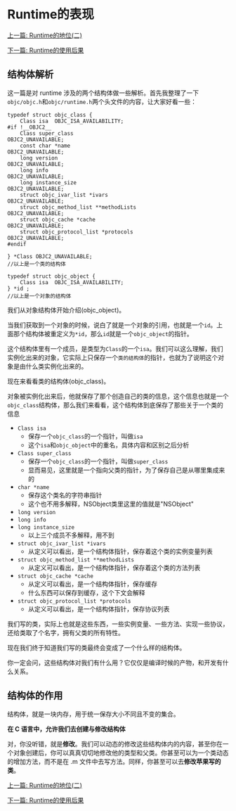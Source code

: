 # Runtime的表现

[上一篇: Runtime的地位(二)](https://github.com/Magic-Unique/Runtime/blob/master/B.2.Runtime的地位(二).md)

[下一篇: Runtime的使用后果](https://github.com/Magic-Unique/Runtime/blob/master/D.Runtime的使用后果.md)


## 结构体解析

这一篇是对 runtime 涉及的两个结构体做一些解析。首先我整理了一下 `objc/objc.h`和`objc/runtime.h`两个头文件的内容，让大家好看一些：

```
typedef struct objc_class {
    Class isa  OBJC_ISA_AVAILABILITY;
#if !__OBJC2__
    Class super_class                                        OBJC2_UNAVAILABLE;
    const char *name                                         OBJC2_UNAVAILABLE;
    long version                                             OBJC2_UNAVAILABLE;
    long info                                                OBJC2_UNAVAILABLE;
    long instance_size                                       OBJC2_UNAVAILABLE;
    struct objc_ivar_list *ivars                             OBJC2_UNAVAILABLE;
    struct objc_method_list **methodLists                    OBJC2_UNAVAILABLE;
    struct objc_cache *cache                                 OBJC2_UNAVAILABLE;
    struct objc_protocol_list *protocols                     OBJC2_UNAVAILABLE;
#endif

} *Class OBJC2_UNAVAILABLE;
//以上是一个类的结构体

typedef struct objc_object {
    Class isa  OBJC_ISA_AVAILABILITY;
} *id ;
//以上是一个对象的结构体

```
我们从对象结构体开始介绍(objc_object)。

当我们获取到一个对象的时候，说白了就是一个对象的引用，也就是一个`id`。上面那个结构体被重定义为`*id`，那么`id`就是一个`objc_object`的指针。

这个结构体里有一个成员，是类型为`Class`的一个`isa`。我们可以这么理解，我们实例化出来的对象，它实际上只保存一个`类的结构体`的指针，也就为了说明这个对象是由什么类实例化出来的。

现在来看看类的结构体(objc_class)。

对象被实例化出来后，他就保存了那个创造自己的类的信息，这个信息也就是一个`objc_class`结构体，那么我们来看看，这个结构体到底保存了那些关于一个类的信息

* `Class isa` 
	* 保存一个`objc_class`的一个指针，叫做`isa`
	* 这个`isa`和`objc_object`中的重名，具体内容和区别之后分析
* `Class super_class`
	* 保存一个`objc_class`的一个指针，叫做`super_class`
	* 显而易见，这里就是一个指向父类的指针，为了保存自己是从哪里集成来的
* `char *name`
	* 保存这个类名的字符串指针
	* 这个也不用多解释，NSObject类里这里的值就是"NSObject"
* `long version`
* `long info`
* `long instance_size`
	* 以上三个成员不多解释，用不到
* `struct objc_ivar_list *ivars` 
	* 从定义可以看出，是一个结构体指针，保存着这个类的实例变量列表
* `struct objc_method_list **methodLists`
	* 从定义可以看出，是一个结构体指针，保存着这个类的方法列表
* `struct objc_cache *cache` 
	* 从定义可以看出，是一个结构体指针，保存缓存
	* 什么东西可以保存到缓存，这个下文会解释
* `struct objc_protocol_list *protocols`
	* 从定义可以看出，是一个结构体指针，保存协议列表

我们写的类，实际上也就是这些东西，一些实例变量、一些方法、实现一些协议，还给类取了个名字，拥有父类的所有特性。

现在我们终于知道我们写的类最终会变成了一个什么样的结构体。

你一定会问，这些结构体对我们有什么用？它仅仅是编译时候的产物，和开发有什么关系。


## 结构体的作用

结构体，就是一块内存，用于统一保存大小不同且不变的集合。

**在 C 语言中，允许我们去创建与修改结构体**

对，你没听错，就是**修改**。我们可以动态的修改这些结构体内的内容，甚至你在一个对象创建后，你可以真真切切地修改他的类型和父类。你甚至可以为一个类动态的增加方法，而不是在 .m 文件中去写方法。同样，你甚至可以去**修改苹果写的类**。

[上一篇: Runtime的地位(二)](https://github.com/Magic-Unique/Runtime/blob/master/B.2.Runtime的地位(二).md)

[下一篇: Runtime的使用后果](https://github.com/Magic-Unique/Runtime/blob/master/D.Runtime的使用后果.md)
